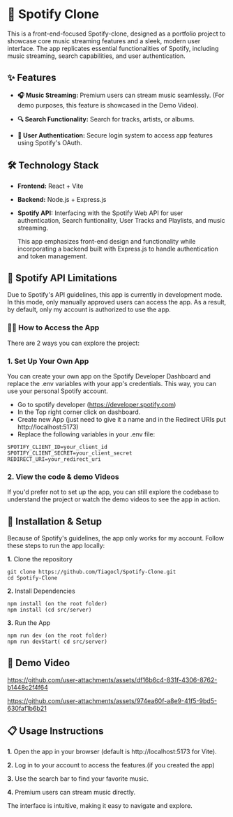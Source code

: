 # 🎵 Spotify Clone 

This is a front-end-focused Spotify-clone, designed as a portfolio project to showcase core music streaming features and a sleek, modern user interface. The app replicates essential functionalities of Spotify, including music streaming, search capabilities, and user authentication. 



## ✨ Features

- **🎧 Music Streaming:** Premium users can stream music seamlessly.
(For demo purposes, this feature is showcased in the Demo Video).

- **🔍 Search Functionality:**  Search for tracks, artists, or albums.

- **🔑 User Authentication:** Secure login system to access app features using Spotify's OAuth.



## 🛠️ Technology Stack

- **Frontend:** React + Vite

- **Backend:** Node.js + Express.js

- **Spotify API:** Interfacing with the Spotify Web API for user authentication, Search funtionality, User Tracks and Playlists, and music streaming.

  This app emphasizes front-end design and functionality while incorporating a backend built with Express.js to handle authentication and token management.

## 🛑 Spotify API Limitations

Due to Spotify's API guidelines, this app is currently in development mode. In this mode, only manually approved users can access the app. As a result, by default, only my account is authorized to use the app.

### 👨‍💻 How to Access the App

There are 2 ways you can explore the project:

### **1.** Set Up Your Own App

You can create your own app on the Spotify Developer Dashboard and replace the .env variables with your app's credentials. This way, you can use your personal Spotify account.

- Go to spotify developer (https://developer.spotify.com)
- In the Top right corner click on dashboard.
- Create new App (just need to give it a name and in the Redirect URIs put http://localhost:5173)
- Replace the following variables in your .env file:
```
SPOTIFY_CLIENT_ID=your_client_id
SPOTIFY_CLIENT_SECRET=your_client_secret
REDIRECT_URI=your_redirect_uri
```

### **2.** View the code & demo Videos 
  
If you'd prefer not to set up the app, you can still explore the codebase to understand the project or watch the demo videos to see the app in action.



## 🚀 Installation & Setup

Because of Spotify's guidelines, the app only works for my account.
Follow these steps to run the app locally:

**1.** Clone the repository
```
git clone https://github.com/Tiagocl/Spotify-Clone.git
cd Spotify-Clone
```
**2.** Install Dependencies
```
npm install (on the root folder)
npm install (cd src/server)
```

**3.** Run the App
```
npm run dev (on the root folder)
npm run devStart( cd src/server)
```


## 🎥 Demo Video




https://github.com/user-attachments/assets/df16b6c4-831f-4306-8762-b1448c2f4f64




https://github.com/user-attachments/assets/974ea60f-a8e9-41f5-9bd5-630faf1b6b21






## 📋 Usage Instructions

**1.** Open the app in your browser (default is http://localhost:5173 for Vite).

**2.** Log in to your account to access the features.(if you created the app) 

**3.** Use the search bar to find your favorite music.

**4.** Premium users can stream music directly.

The interface is intuitive, making it easy to navigate and explore.




